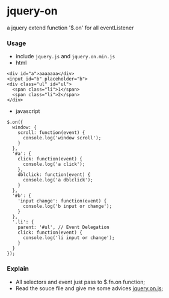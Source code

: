 # jquery-on
a jquery extend function '$.on' for all eventListener

### Usage
- include `jquery.js` and `jquery.on.min.js`
- html
```
<div id="a">aaaaaaa</div>
<input id="b" placeholder="b">
<div class="ul" id="ul">
  <span class="li">1</span>
  <span class="li">2</span>
</div>
```
- javascript
```
$.on({
  window: {
    scroll: function(event) {
      console.log('window scroll');
    }
  },
  '#a': {
    click: function(event) {
      console.log('a click');
    },
    dblclick: function(event) {
      console.log('a dblclick');
    }
  },
  '#b': {
    'input change': function(event) {
      console.log('b input or change');
    }
  },
  '.li': {
    parent: '#ul', // Event Delegation
    click: function(event) {
      console.log('li input or change');
    }
  }
});
```

### Explain
- All selectors and event just pass to $.fn.on function;
- Read the souce file and give me some advices [jquery.on.js]("https://github.com/rayman-v/jquery-on");